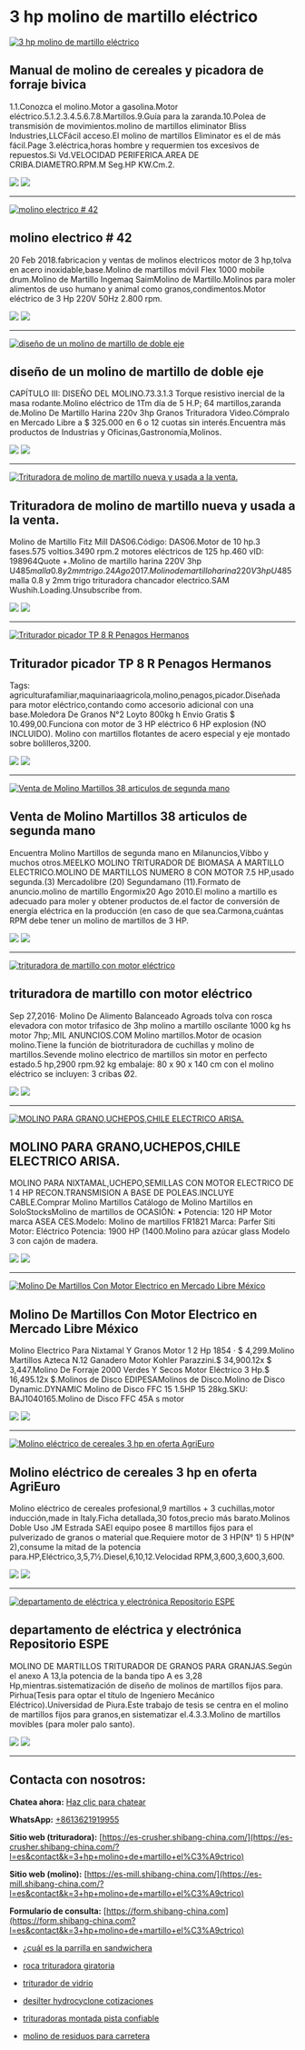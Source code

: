 # 3 hp molino de martillo eléctrico

<a href="https://swt.shibang-china.com/?l=es&img&k=3+hp+molino+de+martillo+el%C3%A9ctrico" target="_blank">![3 hp molino de martillo eléctrico](http://static.shibang-china.com/all-800x300/685.jpg)</a>

## Manual de molino de cereales y picadora de forraje bivica
1.1.Conozca el molino.Motor a gasolina.Motor eléctrico.5.1.2.3.4.5.6.7.8.Martillos.9.Guía para la zaranda.10.Polea de transmisión de movimientos.molino de martillos eliminator Bliss Industries,LLCFácil acceso.El molino de martillos Eliminator es el de más fácil.Page 3.eléctrica,horas hombre y requermien tos excesivos de repuestos.Si Vd.VELOCIDAD PERIFERICA.AREA DE CRIBA.DIAMETRO.RPM.M Seg.HP KW.Cm.2.


<a href="https://whatsapp.shibangsoft.com/WhatsApp.php" target="_blank" title="WhatsApp">![](http://static.shibang-china.com/icon/whatsapp.png)</a> <a href="https://swt.shibang-china.com/?l=es&icon&k=3+hp+molino+de+martillo+el%C3%A9ctrico" target="_blank">![](http://static.shibang-china.com/icon/chat-es.png)</a>

---

<a href="https://swt.shibang-china.com/?l=es&img&k=3+hp+molino+de+martillo+el%C3%A9ctrico" target="_blank">![molino electrico # 42](http://static.shibang-china.com/all-800x300/1084.jpg)</a>

## molino electrico # 42
20 Feb 2018.fabricacion y ventas de molinos electricos motor de 3 hp,tolva en acero inoxidable,base.Molino de martillos móvil Flex 1000 mobile drum.Molino de Martillo Ingemaq SaimMolino de Martillo.Molinos para moler alimentos de uso humano y animal como granos,condimentos.Motor eléctrico de 3 Hp 220V 50Hz 2.800 rpm.


<a href="https://whatsapp.shibangsoft.com/WhatsApp.php" target="_blank" title="WhatsApp">![](http://static.shibang-china.com/icon/whatsapp.png)</a> <a href="https://swt.shibang-china.com/?l=es&icon&k=3+hp+molino+de+martillo+el%C3%A9ctrico" target="_blank">![](http://static.shibang-china.com/icon/chat-es.png)</a>

---

<a href="https://swt.shibang-china.com/?l=es&img&k=3+hp+molino+de+martillo+el%C3%A9ctrico" target="_blank">![diseño de un molino de martillo de doble eje](http://static.shibang-china.com/all-800x300/644.jpg)</a>

## diseño de un molino de martillo de doble eje
CAPÍTULO III: DISEÑO DEL MOLINO.73.3.1.3 Torque resistivo inercial de la masa rodante.Molino eléctrico de 1Tm día de 5 H.P; 64 martillos,zaranda de.Molino De Martillo Harina 220v 3hp Granos Trituradora Video.Cómpralo en Mercado Libre a $ 325.000 en 6 o 12 cuotas sin interés.Encuentra más productos de Industrias y Oficinas,Gastronomía,Molinos.


<a href="https://whatsapp.shibangsoft.com/WhatsApp.php" target="_blank" title="WhatsApp">![](http://static.shibang-china.com/icon/whatsapp.png)</a> <a href="https://swt.shibang-china.com/?l=es&icon&k=3+hp+molino+de+martillo+el%C3%A9ctrico" target="_blank">![](http://static.shibang-china.com/icon/chat-es.png)</a>

---

<a href="https://swt.shibang-china.com/?l=es&img&k=3+hp+molino+de+martillo+el%C3%A9ctrico" target="_blank">![Trituradora de molino de martillo nueva y usada a la venta.](http://static.shibang-china.com/all-800x300/1041.jpg)</a>

## Trituradora de molino de martillo nueva y usada a la venta.
Molino de Martillo Fitz Mill DAS06.Código: DAS06.Motor de 10 hp.3 fases.575 voltios.3490 rpm.2 motores eléctricos de 125 hp.460 vID: 198964Quote +.Molino de martillo harina 220V 3hp U$485 malla 0.8 y 2mm trigo.24 Ago 2017.Molino de martillo harina 220V 3hp U$485 malla 0.8 y 2mm trigo trituradora chancador electrico.SAM Wushih.Loading.Unsubscribe from.


<a href="https://whatsapp.shibangsoft.com/WhatsApp.php" target="_blank" title="WhatsApp">![](http://static.shibang-china.com/icon/whatsapp.png)</a> <a href="https://swt.shibang-china.com/?l=es&icon&k=3+hp+molino+de+martillo+el%C3%A9ctrico" target="_blank">![](http://static.shibang-china.com/icon/chat-es.png)</a>

---

<a href="https://swt.shibang-china.com/?l=es&img&k=3+hp+molino+de+martillo+el%C3%A9ctrico" target="_blank">![Triturador picador TP 8 R Penagos Hermanos](http://static.shibang-china.com/all-800x300/1091.jpg)</a>

## Triturador picador TP 8 R Penagos Hermanos
Tags: agriculturafamiliar,maquinariaagricola,molino,penagos,picador.Diseñada para motor eléctrico,contando como accesorio adicional con una base.Moledora De Granos N°2 Loyto 800kg h Envio Gratis $ 10.499,00.Funciona con motor de 3 HP eléctrico 6 HP explosion (NO INCLUIDO). Molino con martillos flotantes de acero especial y eje montado sobre bolilleros,3200.


<a href="https://whatsapp.shibangsoft.com/WhatsApp.php" target="_blank" title="WhatsApp">![](http://static.shibang-china.com/icon/whatsapp.png)</a> <a href="https://swt.shibang-china.com/?l=es&icon&k=3+hp+molino+de+martillo+el%C3%A9ctrico" target="_blank">![](http://static.shibang-china.com/icon/chat-es.png)</a>

---

<a href="https://swt.shibang-china.com/?l=es&img&k=3+hp+molino+de+martillo+el%C3%A9ctrico" target="_blank">![Venta de Molino Martillos 38 articulos de segunda mano](http://static.shibang-china.com/all-800x300/810.jpg)</a>

## Venta de Molino Martillos 38 articulos de segunda mano
Encuentra Molino Martillos de segunda mano en Milanuncios,Vibbo y muchos otros.MEELKO MOLINO TRITURADOR DE BIOMASA A MARTILLO ELECTRICO.MOLINO DE MARTILLOS NUMERO 8 CON MOTOR 7.5 HP,usado segunda.(3) Mercadolibre (20) Segundamano (11).Formato de anuncio.molino de martillo Engormix20 Ago 2010.El molino a martillo es adecuado para moler y obtener productos de.el factor de conversión de energía eléctrica en la producción (en caso de que sea.Carmona,cuántas RPM debe tener un molino de martillos de 3 HP.


<a href="https://whatsapp.shibangsoft.com/WhatsApp.php" target="_blank" title="WhatsApp">![](http://static.shibang-china.com/icon/whatsapp.png)</a> <a href="https://swt.shibang-china.com/?l=es&icon&k=3+hp+molino+de+martillo+el%C3%A9ctrico" target="_blank">![](http://static.shibang-china.com/icon/chat-es.png)</a>

---

<a href="https://swt.shibang-china.com/?l=es&img&k=3+hp+molino+de+martillo+el%C3%A9ctrico" target="_blank">![trituradora de martillo con motor eléctrico](http://static.shibang-china.com/all-800x300/206.jpg)</a>

## trituradora de martillo con motor eléctrico
Sep 27,2016· Molino De Alimento Balanceado Agroads tolva con rosca elevadora con motor trifasico de 3hp molino a martillo oscilante 1000 kg hs motor 7hp;.MIL ANUNCIOS.COM Molino martillos.Motor de ocasion molino.Tiene la función de biotrituradora de cuchillas y molino de martillos.Sevende molino electrico de martillos sin motor en perfecto estado.5 hp,2900 rpm.92 kg embalaje: 80 x 90 x 140 cm con el molino eléctrico se incluyen: 3 cribas Ø2.


<a href="https://whatsapp.shibangsoft.com/WhatsApp.php" target="_blank" title="WhatsApp">![](http://static.shibang-china.com/icon/whatsapp.png)</a> <a href="https://swt.shibang-china.com/?l=es&icon&k=3+hp+molino+de+martillo+el%C3%A9ctrico" target="_blank">![](http://static.shibang-china.com/icon/chat-es.png)</a>

---

<a href="https://swt.shibang-china.com/?l=es&img&k=3+hp+molino+de+martillo+el%C3%A9ctrico" target="_blank">![MOLINO PARA GRANO,UCHEPOS,CHILE ELECTRICO ARISA.](http://static.shibang-china.com/all-800x300/1349.jpg)</a>

## MOLINO PARA GRANO,UCHEPOS,CHILE ELECTRICO ARISA.
MOLINO PARA NIXTAMAL,UCHEPO,SEMILLAS CON MOTOR ELECTRICO DE 1 4 HP RECON.TRANSMISION A BASE DE POLEAS.INCLUYE CABLE.Comprar Molino Martillos Catálogo de Molino Martillos en SoloStocksMolino de martillos de OCASIÓN: • Potencia: 120 HP Motor marca ASEA CES.Modelo: Molino de martillos FR1821 Marca: Parfer Siti Motor: Eléctrico Potencia: 1900 HP (1400.Molino para azúcar glass Modelo 3 con cajón de madera.


<a href="https://whatsapp.shibangsoft.com/WhatsApp.php" target="_blank" title="WhatsApp">![](http://static.shibang-china.com/icon/whatsapp.png)</a> <a href="https://swt.shibang-china.com/?l=es&icon&k=3+hp+molino+de+martillo+el%C3%A9ctrico" target="_blank">![](http://static.shibang-china.com/icon/chat-es.png)</a>

---

<a href="https://swt.shibang-china.com/?l=es&img&k=3+hp+molino+de+martillo+el%C3%A9ctrico" target="_blank">![Molino De Martillos Con Motor Electrico en Mercado Libre México](http://static.shibang-china.com/all-800x300/930.jpg)</a>

## Molino De Martillos Con Motor Electrico en Mercado Libre México
Molino Electrico Para Nixtamal Y Granos Motor 1 2 Hp 1854 &middot; $ 4,299.Molino Martillos Azteca N.12 Ganadero Motor Kohler Parazzini.$ 34,900.12x $ 3,447.Molino De Forraje 2000 Verdes Y Secos Motor Eléctrico 3 Hp.$ 16,495.12x $.Molinos de Disco EDIPESAMolinos de Disco.Molino de Disco Dynamic.DYNAMIC Molino de Disco FFC 15 1.5HP 15 28kg.SKU: BAJ1040165.Molino de Disco FFC 45A s motor


<a href="https://whatsapp.shibangsoft.com/WhatsApp.php" target="_blank" title="WhatsApp">![](http://static.shibang-china.com/icon/whatsapp.png)</a> <a href="https://swt.shibang-china.com/?l=es&icon&k=3+hp+molino+de+martillo+el%C3%A9ctrico" target="_blank">![](http://static.shibang-china.com/icon/chat-es.png)</a>

---

<a href="https://swt.shibang-china.com/?l=es&img&k=3+hp+molino+de+martillo+el%C3%A9ctrico" target="_blank">![Molino eléctrico de cereales 3 hp en oferta AgriEuro](http://static.shibang-china.com/all-800x300/1270.jpg)</a>

## Molino eléctrico de cereales 3 hp en oferta AgriEuro
Molino eléctrico de cereales profesional,9 martillos + 3 cuchillas,motor inducción,made in Italy.Ficha detallada,30 fotos,precio más barato.Molinos Doble Uso JM Estrada SAEl equipo posee 8 martillos fijos para el pulverizado de granos o material que.Requiere motor de 3 HP(N° 1) 5 HP(N° 2),consume la mitad de la potencia para.HP,Eléctrico,3,5,7½.Diesel,6,10,12.Velocidad RPM,3,600,3,600,3,600.


<a href="https://whatsapp.shibangsoft.com/WhatsApp.php" target="_blank" title="WhatsApp">![](http://static.shibang-china.com/icon/whatsapp.png)</a> <a href="https://swt.shibang-china.com/?l=es&icon&k=3+hp+molino+de+martillo+el%C3%A9ctrico" target="_blank">![](http://static.shibang-china.com/icon/chat-es.png)</a>

---

<a href="https://swt.shibang-china.com/?l=es&img&k=3+hp+molino+de+martillo+el%C3%A9ctrico" target="_blank">![departamento de eléctrica y electrónica Repositorio ESPE](http://static.shibang-china.com/all-800x300/1402.jpg)</a>

## departamento de eléctrica y electrónica Repositorio ESPE
MOLINO DE MARTILLOS TRITURADOR DE GRANOS PARA GRANJAS.Según el anexo A 13,la potencia de la banda tipo A es 3,28 Hp,mientras.sistematización de diseño de molinos de martillos fijos para. Pirhua(Tesis para optar el título de Ingeniero Mecánico Eléctrico).Universidad de Piura.Este trabajo de tesis se centra en el molino de martillos fijos para granos,en sistematizar el.4.3.3.Molino de martillos movibles (para moler palo santo).


<a href="https://whatsapp.shibangsoft.com/WhatsApp.php" target="_blank" title="WhatsApp">![](http://static.shibang-china.com/icon/whatsapp.png)</a> <a href="https://swt.shibang-china.com/?l=es&icon&k=3+hp+molino+de+martillo+el%C3%A9ctrico" target="_blank">![](http://static.shibang-china.com/icon/chat-es.png)</a>

---
## Contacta con nosotros:

**Chatea ahora:** [Haz clic para chatear](https://swt.shibang-china.com?l=es&contact&k=3+hp+molino+de+martillo+el%C3%A9ctrico)

**WhatsApp:**  [+8613621919955](https://whatsapp.shibangsoft.com/WhatsApp.php)

**Sitio web (trituradora):** [https://es-crusher.shibang-china.com/](https://es-crusher.shibang-china.com/?l=es&contact&k=3+hp+molino+de+martillo+el%C3%A9ctrico)

**Sitio web (molino):** [https://es-mill.shibang-china.com/](https://es-mill.shibang-china.com/?l=es&contact&k=3+hp+molino+de+martillo+el%C3%A9ctrico)

**Formulario de consulta:** [https://form.shibang-china.com](https://form.shibang-china.com?l=es&contact&k=3+hp+molino+de+martillo+el%C3%A9ctrico)

* [¿cuál es la parrilla en sandwichera](../20/%C2%BFcu%C3%A1l%20es%20la%20parrilla%20en%20sandwichera.md)

* [roca trituradora giratoria](../17/roca%20trituradora%20giratoria.md)

* [triturador de vidrio](../18/triturador%20de%20vidrio.md)

* [desilter hydrocyclone cotizaciones](../16/desilter%20hydrocyclone%20cotizaciones.md)

* [trituradoras montada pista confiable](../18/trituradoras%20montada%20pista%20confiable.md)

* [molino de residuos para carretera](../20/molino%20de%20residuos%20para%20carretera.md)